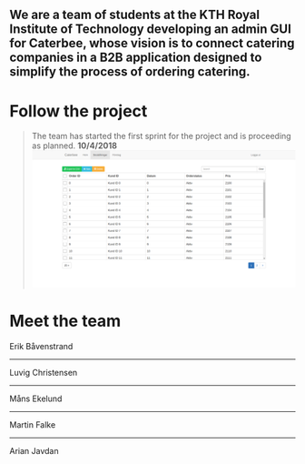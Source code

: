

## We are a team of students at the KTH Royal Institute of Technology developing an admin GUI for Caterbee, whose vision is to connect catering companies in a B2B application designed to simplify the process of ordering catering.


# Follow the project

> The team has started the first sprint for the project and is proceeding as planned.
> **10/4/2018**
![Table window](https://github.com/CaterbeeAdminGUI/CaterbeeAdminGUI.github.io/blob/master/Screenshot%20from%202018-04-12%2016-29-46.png)

# Meet the team

Erik Båvenstrand

---

Luvig Christensen

---

Måns Ekelund

---

Martin Falke

---

Arian Javdan
